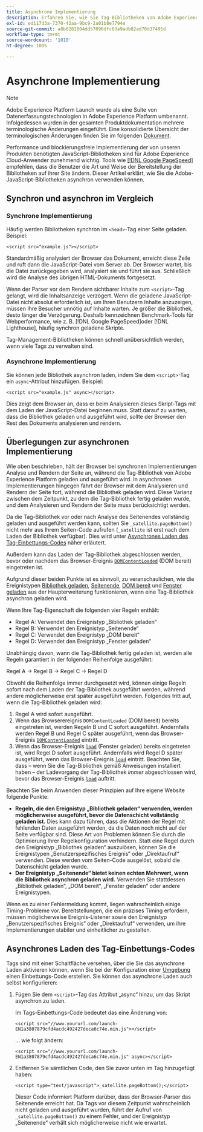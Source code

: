 ```yaml
---
title: Asynchrone Implementierung
description: Erfahren Sie, wie Sie Tag-Bibliotheken von Adobe Experience Platform asynchron auf Ihrer Website bereitstellen.
exl-id: ed117d3a-7370-42aa-9bc9-2a01b8e7794e
source-git-commit: a8b0282004dd57096dfc63a9adb82ad70d37495d
workflow-type: tm+mt
source-wordcount: '1010'
ht-degree: 100%

---
```


# Asynchrone Implementierung

>[!NOTE]
>
>Adobe Experience Platform Launch wurde als eine Suite von Datenerfassungstechnologien in Adobe Experience Platform umbenannt. Infolgedessen wurden in der gesamten Produktdokumentation mehrere terminologische Änderungen eingeführt. Eine konsolidierte Übersicht der terminologischen Änderungen finden Sie im folgenden [Dokument](../../term-updates.md).

Performance und blockierungsfreie Implementierung der von unseren Produkten benötigten JavaScript-Bibliotheken sind für Adobe Experience Cloud-Anwender zunehmend wichtig. Tools wie [[!DNL Google PageSpeed]](https://developers.google.com/speed/pagespeed/insights/) empfehlen, dass die Benutzer die Art und Weise der Bereitstellung der Bibliotheken auf ihrer Site ändern. Dieser Artikel erklärt, wie Sie die Adobe-JavaScript-Bibliotheken asynchron verwenden können.

## Synchron und asynchron im Vergleich

### Synchrone Implementierung

Häufig werden Bibliotheken synchron im `<head>`-Tag einer Seite geladen. Beispiel:

```markup
<script src="example.js"></script>
```

Standardmäßig analysiert der Browser das Dokument, erreicht diese Zeile und ruft dann die JavaScript-Datei vom Server ab. Der Browser wartet, bis die Datei zurückgegeben wird, analysiert sie und führt sie aus. Schließlich wird die Analyse des übrigen HTML-Dokuments fortgesetzt.

Wenn der Parser vor dem Rendern sichtbarer Inhalte zum `<script>`-Tag gelangt, wird die Inhaltsanzeige verzögert. Wenn die geladene JavaScript-Datei nicht absolut erforderlich ist, um Ihren Benutzern Inhalte anzuzeigen, müssen Ihre Besucher unnötig auf Inhalte warten. Je größer die Bibliothek, desto länger die Verzögerung. Deshalb kennzeichnen Benchmark-Tools für Webperformance, wie z. B. [!DNL Google PageSpeed]oder [!DNL Lighthouse], häufig synchron geladene Skripte.

Tag-Management-Bibliotheken können schnell unübersichtlich werden, wenn viele Tags zu verwalten sind.

### Asynchrone Implementierung

Sie können jede Bibliothek asynchron laden, indem Sie dem `<script>`-Tag ein `async`-Attribut hinzufügen. Beispiel:

```markup
<script src="example.js" async></script>
```

Dies zeigt dem Browser an, dass er beim Analysieren dieses Skript-Tags mit dem Laden der JavaScript-Datei beginnen muss. Statt darauf zu warten, dass die Bibliothek geladen und ausgeführt wird, sollte der Browser den Rest des Dokuments analysieren und rendern.

## Überlegungen zur asynchronen Implementierung

Wie oben beschrieben, hält der Browser bei synchronen Implementierungen Analyse und Rendern der Seite an, während die Tag-Bibliothek von Adobe Experience Platform geladen und ausgeführt wird. In asynchronen Implementierungen hingegen fährt der Browser mit dem Analysieren und Rendern der Seite fort, während die Bibliothek geladen wird. Diese Varianz zwischen dem Zeitpunkt, zu dem die Tag-Bibliothek fertig geladen wurde, und dem Analysieren und Rendern der Seite muss berücksichtigt werden.

Da die Tag-Bibliothek vor oder nach Analyse des Seitenendes vollständig geladen und ausgeführt werden kann, sollten Sie `_satellite.pageBottom()` nicht mehr aus Ihrem Seiten-Code aufrufen (`_satellite` ist erst nach dem Laden der Bibliothek verfügbar). Dies wird unter [Asynchrones Laden des Tag-Einbettungs-Codes](#loading-the-tags-embed-code-asynchronously) näher erläutert.

Außerdem kann das Laden der Tag-Bibliothek abgeschlossen werden, bevor oder nachdem das Browser-Ereignis [`DOMContentLoaded`](https://developer.mozilla.org/de-DE/docs/Web/Events/DOMContentLoaded) (DOM bereit) eingetreten ist.

Aufgrund dieser beiden Punkte ist es sinnvoll, zu veranschaulichen, wie die Ereignistypen [Bibliothek geladen](../../extensions/web/core/overview.md#library-loaded-page-top), [Seitenende](../../extensions/web/core/overview.md#page-bottom), [DOM bereit](../../extensions/web/core/overview.md#page-bottom) und [Fenster geladen](../../extensions/web/core/overview.md#window-loaded) aus der Haupterweiterung funktionieren, wenn eine Tag-Bibliothek asynchron geladen wird.

Wenn Ihre Tag-Eigenschaft die folgenden vier Regeln enthält:

* Regel A: Verwendet den Ereignistyp „Bibliothek geladen“
* Regel B: Verwendet den Ereignistyp „Seitenende“
* Regel C: Verwendet den Ereignistyp „DOM bereit“
* Regel D: Verwendet den Ereignistyp „Fenster geladen“

Unabhängig davon, wann die Tag-Bibliothek fertig geladen ist, werden alle Regeln garantiert in der folgenden Reihenfolge ausgeführt:

Regel A → Regel B → Regel C → Regel D

Obwohl die Reihenfolge immer durchgesetzt wird, können einige Regeln sofort nach dem Laden der Tag-Bibliothek ausgeführt werden, während andere möglicherweise erst später ausgeführt werden. Folgendes tritt auf, wenn die Tag-Bibliothek geladen wird:

1. Regel A wird sofort ausgeführt.
1. Wenn das Browserereignis `DOMContentLoaded` (DOM bereit) bereits eingetreten ist, werden Regeln B und C sofort ausgeführt. Andernfalls werden Regel B und Regel C später ausgeführt, wenn das Browser-Ereignis [`DOMContentLoaded`](https://developer.mozilla.org/en-US/docs/Web/Events/DOMContentLoaded) eintritt.
1. Wenn das Browser-Ereignis [`load`](https://developer.mozilla.org/de-DE/docs/Web/Events/load) (Fenster geladen) bereits eingetreten ist, wird Regel D sofort ausgeführt. Andernfalls wird Regel D später ausgeführt, wenn das Browser-Ereignis [`load`](https://developer.mozilla.org/en-US/docs/Web/Events/load) eintritt. Beachten Sie, dass – wenn Sie die Tag-Bibliothek gemäß Anweisungen installiert haben – der Ladevorgang der Tag-Bibliothek *immer* abgeschlossen wird, bevor das Browser-Ereignis [`load`](https://developer.mozilla.org/en-US/docs/Web/Events/load) auftritt.

Beachten Sie beim Anwenden dieser Prinzipien auf Ihre eigene Website folgende Punkte:

* **Regeln, die den Ereignistyp „Bibliothek geladen“ verwenden, werden möglicherweise ausgeführt, bevor die Datenschicht vollständig geladen ist.**  Dies kann dazu führen, dass die Aktionen der Regel mit fehlenden Daten ausgeführt werden, da die Daten noch nicht auf der Seite verfügbar sind. Diese Art von Problemen können Sie durch die Optimierung Ihrer Regelkonfiguration verhindern. Statt eine Regel durch den Ereignistyp „Bibliothek geladen“ auszulösen, können Sie die Ereignistypen „Benutzerspezifisches Ereignis“ oder „Direktaufruf“ verwenden. Diese werden vom Seiten-Code ausgelöst, sobald die Datenschicht geladen wurde.
* **Der Ereignistyp „Seitenende“ bietet keinen echten Mehrwert, wenn die Bibliothek asynchron geladen wird.**  Verwenden Sie stattdessen „Bibliothek geladen“, „DOM bereit“, „Fenster geladen“ oder andere Ereignistypen.

Wenn es zu einer Fehlermeldung kommt, liegen wahrscheinlich einige Timing-Probleme vor. Bereitstellungen, die ein präzises Timing erfordern, müssen möglicherweise Ereignis-Listener sowie den Ereignistyp „Benutzerspezifisches Ereignis“ oder „Direktaufruf“ verwenden, um ihre Implementierungen stabiler und einheitlicher zu gestalten.

## Asynchrones Laden des Tag-Einbettungs-Codes

Tags sind mit einer Schaltfläche versehen, über die Sie das asynchrone Laden aktivieren können, wenn Sie bei der Konfiguration einer [Umgebung](../publishing/environments.md) einen Einbettungs-Code erstellen. Sie können das asynchrone Laden auch selbst konfigurieren:

1. Fügen Sie dem `<script>`-Tag das Attribut „async“ hinzu, um das Skript asynchron zu laden.

   Im Tags-Einbettungs-Code bedeutet das eine Änderung von:

   ```markup
   <script src="//www.yoururl.com/launch-EN1a3807879cfd4acdc492427deca6c74e.min.js"></script>
   ```

   ... wie folgt ändern:

   ```markup
   <script src="//www.yoururl.com/launch-EN1a3807879cfd4acdc492427deca6c74e.min.js" async></script>
   ```

1. Entfernen Sie sämtlichen Code, den Sie zuvor unten im Tag hinzugefügt haben:

   ```markup
   <script type="text/javascript">_satellite.pageBottom();</script>
   ```

   Dieser Code informiert Platform darüber, dass der Browser-Parser das Seitenende erreicht hat. Da Tags vor diesem Zeitpunkt wahrscheinlich nicht geladen und ausgeführt wurden, führt der Aufruf von `_satellite.pageBottom()` zu einem Fehler, und der Ereignistyp „Seitenende“ verhält sich möglicherweise nicht wie erwartet.
